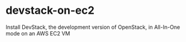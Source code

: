 # devstack-on-ec2
Install DevStack, the development version of OpenStack, in All-In-One mode on an AWS EC2 VM
